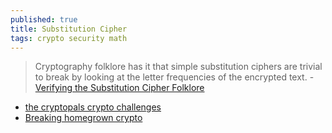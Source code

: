 ```yaml
---
published: true
title: Substitution Cipher
tags: crypto security math
---
```

> Cryptography folklore has it that simple substitution ciphers are trivial to break by looking at the letter frequencies of the encrypted text. - [Verifying the Substitution Cipher Folklore](https://www.spinellis.gr/blog/20160318/)

- [the cryptopals crypto challenges](https://cryptopals.com/sets/1/challenges/6)
- [Breaking homegrown crypto](https://kivikakk.ee/cryptography/2016/02/20/breaking-homegrown-crypto/)